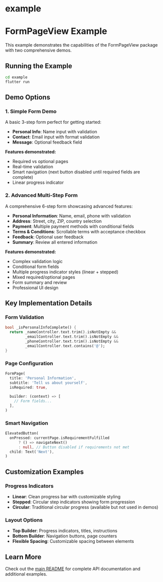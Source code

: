 # example

# FormPageView Example

This example demonstrates the capabilities of the FormPageView package with two comprehensive demos.

## Running the Example

```bash
cd example
flutter run
```

## Demo Options

### 1. Simple Form Demo
A basic 3-step form perfect for getting started:
- **Personal Info**: Name input with validation
- **Contact**: Email input with format validation  
- **Message**: Optional feedback field

**Features demonstrated:**
- Required vs optional pages
- Real-time validation
- Smart navigation (next button disabled until required fields are complete)
- Linear progress indicator

### 2. Advanced Multi-Step Form
A comprehensive 6-step form showcasing advanced features:
- **Personal Information**: Name, email, phone with validation
- **Address**: Street, city, ZIP, country selection
- **Payment**: Multiple payment methods with conditional fields
- **Terms & Conditions**: Scrollable terms with acceptance checkbox
- **Feedback**: Optional user feedback
- **Summary**: Review all entered information

**Features demonstrated:**
- Complex validation logic
- Conditional form fields
- Multiple progress indicator styles (linear + stepped)
- Mixed required/optional pages
- Form summary and review
- Professional UI design

## Key Implementation Details

### Form Validation
```dart
bool _isPersonalInfoComplete() {
  return _nameController.text.trim().isNotEmpty &&
         _emailController.text.trim().isNotEmpty &&
         _phoneController.text.trim().isNotEmpty &&
         _emailController.text.contains('@');
}
```

### Page Configuration
```dart
FormPage(
  title: 'Personal Information',
  subtitle: 'Tell us about yourself',
  isRequired: true,
  
  builder: (context) => [
    // Form fields...
  ],
)
```

### Smart Navigation
```dart
ElevatedButton(
  onPressed: currentPage.isRequirementFulfilled
      ? () => navigateNext()
      : null, // Button disabled if requirements not met
  child: Text('Next'),
)
```

## Customization Examples

### Progress Indicators
- **Linear**: Clean progress bar with customizable styling
- **Stepped**: Circular step indicators showing form progression
- **Circular**: Traditional circular progress (available but not used in demos)

### Layout Options
- **Top Builder**: Progress indicators, titles, instructions
- **Bottom Builder**: Navigation buttons, page counters
- **Flexible Spacing**: Customizable spacing between elements

## Learn More

Check out the [main README](../README.md) for complete API documentation and additional examples.
